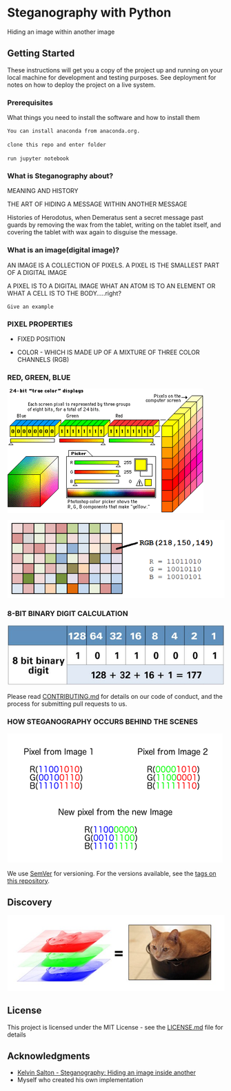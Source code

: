 # Steganography with Python

Hiding an image within another image

## Getting Started

These instructions will get you a copy of the project up and running on your local machine for development and testing purposes. See deployment for notes on how to deploy the project on a live system.

### Prerequisites

What things you need to install the software and how to install them

```
You can install anaconda from anaconda.org.

clone this repo and enter folder

run jupyter notebook
```


### What is Steganography about?

 MEANING AND HISTORY
 
 THE ART OF HIDING A MESSAGE WITHIN ANOTHER MESSAGE

 Histories of Herodotus, when Demeratus sent a secret message past guards by removing the wax from the tablet, writing on the tablet itself, and covering the tablet with wax again to disguise the message.


### What is an image(digital image)?

 AN IMAGE IS A COLLECTION OF PIXELS.
 A PIXEL IS THE SMALLEST PART OF A DIGITAL IMAGE

 A PIXEL IS TO A DIGITAL IMAGE WHAT AN ATOM IS TO AN ELEMENT OR WHAT A CELL IS TO THE BODY…..right?

```
Give an example
```

### PIXEL PROPERTIES

* FIXED POSITION

* COLOR - WHICH IS MADE UP OF A MIXTURE OF THREE COLOR CHANNELS (RGB)


### RED, GREEN, BLUE

![alt text][pixelbits]

![alt_text][rgbpixels]


### 8-BIT BINARY DIGIT CALCULATION

![alt_text][signit]

Please read [CONTRIBUTING.md](https://gist.github.com/PurpleBooth/b24679402957c63ec426) for details on our code of conduct, and the process for submitting pull requests to us.

### HOW STEGANOGRAPHY OCCURS BEHIND THE SCENES

![alt_text][imagesibits]

We use [SemVer](http://semver.org/) for versioning. For the versions available, see the [tags on this repository](https://github.com/your/project/tags). 

## Discovery

![alt_text][colorchannels]

## License

This project is licensed under the MIT License - see the [LICENSE.md](LICENSE.md) file for details

## Acknowledgments

* [Kelvin Salton - Steganography: Hiding an image inside another](https://towardsdatascience.com/steganography-hiding-an-image-inside-another-77ca66b2acb1)
* Myself who created his own implementation


[pixelbits]: https://github.com/Sambeth/Steganography-with-python/blob/master/pres_images/PIXELBITS.gif "RGB(255, 255, 0)"
[rgbpixels]: https://github.com/Sambeth/Steganography-with-python/blob/master/pres_images/rgbpixels.png "Nothing"
[signit]: https://github.com/Sambeth/Steganography-with-python/blob/master/pres_images/signit.jpeg "Each color channel 8 bit binary digit"
[imagesibits]: https://github.com/Sambeth/Steganography-with-python/blob/master/pres_images/imagesibits.png "left is the strongest and the right side is the weakest"
[colorchannels]: https://github.com/Sambeth/Steganography-with-python/blob/master/pres_images/colorchannels.jpeg "An image is a stack of the 3 color channels"